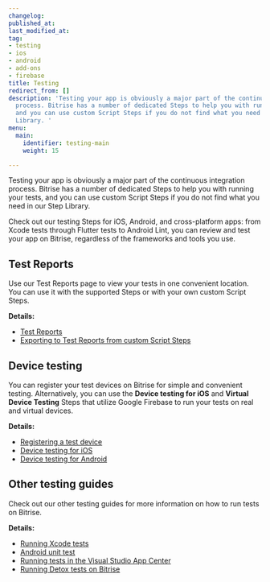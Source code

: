 ```yaml
---
changelog:
published_at:
last_modified_at:
tag:
- testing
- ios
- android
- add-ons
- firebase
title: Testing
redirect_from: []
description: 'Testing your app is obviously a major part of the continuous integration
  process. Bitrise has a number of dedicated Steps to help you with running your tests,
  and you can use custom Script Steps if you do not find what you need in our Step
  Library. '
menu:
  main:
    identifier: testing-main
    weight: 15

---
```

Testing your app is obviously a major part of the continuous integration process. Bitrise has a number of dedicated Steps to help you with running your tests, and you can use custom Script Steps if you do not find what you need in our Step Library.

Check out our testing Steps for iOS, Android, and cross-platform apps: from Xcode tests through Flutter tests to Android Lint, you can review and test your app on Bitrise, regardless of the frameworks and tools you use.

## Test Reports

Use our Test Reports page to view your tests in one convenient location. You can use it with the supported Steps or with your own custom Script Steps.

**Details:**

* [Test Reports](/testing/test-reports/)
* [Exporting to Test Reports from custom Script Steps](/testing/exporting-to-test-reports-from-custom-script-steps/)

## Device testing

You can register your test devices on Bitrise for simple and convenient testing. Alternatively, you can use the **Device testing for iOS** and **Virtual Device Testing** Steps that utilize Google Firebase to run your tests on real and virtual devices.

**Details:**

* [Registering a test device](/testing/registering-a-test-device/)
* [Device testing for iOS](/testing/device-testing-for-ios/)
* [Device testing for Android](/testing/device-testing-for-android/)

## Other testing guides

Check out our other testing guides for more information on how to run tests on Bitrise.

**Details:**

* [Running Xcode tests](/testing/running-xcode-tests/)
* [Android unit test](/testing/android-run-a-unit-test/)
* [Running tests in the Visual Studio App Center](/testing/run-your-tests-in-the-app-center/)
* [Running Detox tests on Bitrise](/testing/running-detox-tests-on-bitrise/)